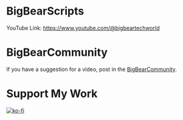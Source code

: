 # BigBearScripts

YouTube Link: https://www.youtube.com/@bigbeartechworld

# BigBearCommunity

If you have a suggestion for a video, post in the [BigBearCommunity](https://community.bigbeartechworld.com/).

# Support My Work

[![ko-fi](https://ko-fi.com/img/githubbutton_sm.svg)](https://ko-fi.com/E1E5NDK3I)
